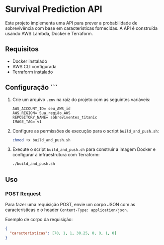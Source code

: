 # Survival Prediction API

Este projeto implementa uma API para prever a probabilidade de sobrevivência com base em características fornecidas. A API é construída usando AWS Lambda, Docker e Terraform.

## Requisitos

- Docker instalado
- AWS CLI configurada
- Terraform instalado

## Configuração ```

1. Crie um arquivo `.env` na raiz do projeto com as seguintes variáveis:

    ```properties
    AWS_ACCOUNT_ID= seu_AWS_id
    AWS_REGION= Sua_região_AWS
    REPOSITORY_NAME= sobreviventes_titanic
    IMAGE_TAG= v1 
    ```

2. Configure as permissões de execução para o script `build_and_push.sh`:

    ```sh
    chmod +x build_and_push.sh
    ```

3. Execute o script `build_and_push.sh` para construir a imagem Docker e configurar a infraestrutura com Terraform:

    ```sh
    ./build_and_push.sh
    ```

## Uso

### POST Request

Para fazer uma requisição POST, envie um corpo JSON com as características e o header `Content-Type: application/json`.

Exemplo de corpo da requisição:

```json
{
  "caracteristicas": [70, 1, 1, 30.25, 0, 0, 1, 0]
}